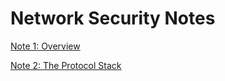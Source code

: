 # Network Security Notes

[Note 1: Overview](NetworkSecurity.md)

[Note 2: The Protocol Stack](NetworkSecurity2.md)
